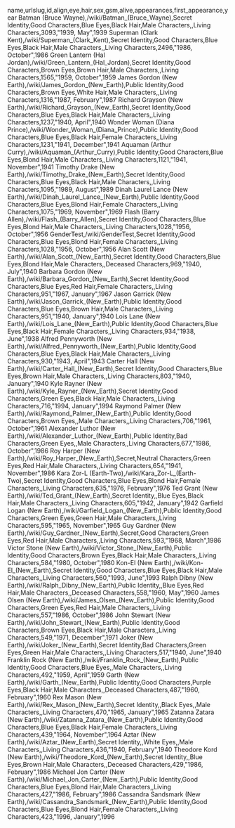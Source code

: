 name,urlslug,id,align,eye,hair,sex,gsm,alive,appearances,first_appearance,year
Batman (Bruce Wayne),/wiki/Batman_(Bruce_Wayne),Secret Identity,Good Characters,Blue Eyes,Black Hair,Male Characters,,Living Characters,3093,"1939, May",1939
Superman (Clark Kent),/wiki/Superman_(Clark_Kent),Secret Identity,Good Characters,Blue Eyes,Black Hair,Male Characters,,Living Characters,2496,"1986, October",1986
Green Lantern (Hal Jordan),/wiki/Green_Lantern_(Hal_Jordan),Secret Identity,Good Characters,Brown Eyes,Brown Hair,Male Characters,,Living Characters,1565,"1959, October",1959
James Gordon (New Earth),/wiki/James_Gordon_(New_Earth),Public Identity,Good Characters,Brown Eyes,White Hair,Male Characters,,Living Characters,1316,"1987, February",1987
Richard Grayson (New Earth),/wiki/Richard_Grayson_(New_Earth),Secret Identity,Good Characters,Blue Eyes,Black Hair,Male Characters,,Living Characters,1237,"1940, April",1940
Wonder Woman (Diana Prince),/wiki/Wonder_Woman_(Diana_Prince),Public Identity,Good Characters,Blue Eyes,Black Hair,Female Characters,,Living Characters,1231,"1941, December",1941
Aquaman (Arthur Curry),/wiki/Aquaman_(Arthur_Curry),Public Identity,Good Characters,Blue Eyes,Blond Hair,Male Characters,,Living Characters,1121,"1941, November",1941
Timothy Drake (New Earth),/wiki/Timothy_Drake_(New_Earth),Secret Identity,Good Characters,Blue Eyes,Black Hair,Male Characters,,Living Characters,1095,"1989, August",1989
Dinah Laurel Lance (New Earth),/wiki/Dinah_Laurel_Lance_(New_Earth),Public Identity,Good Characters,Blue Eyes,Blond Hair,Female Characters,,Living Characters,1075,"1969, November",1969
Flash (Barry Allen),/wiki/Flash_(Barry_Allen),Secret Identity,Good Characters,Blue Eyes,Blond Hair,Male Characters,,Living Characters,1028,"1956, October",1956
GenderTest,/wiki/GenderTest,Secret Identity,Good Characters,Blue Eyes,Blond Hair,Female Characters,,Living Characters,1028,"1956, October",1956
Alan Scott (New Earth),/wiki/Alan_Scott_(New_Earth),Secret Identity,Good Characters,Blue Eyes,Blond Hair,Male Characters,,Deceased Characters,969,"1940, July",1940
Barbara Gordon (New Earth),/wiki/Barbara_Gordon_(New_Earth),Secret Identity,Good Characters,Blue Eyes,Red Hair,Female Characters,,Living Characters,951,"1967, January",1967
Jason Garrick (New Earth),/wiki/Jason_Garrick_(New_Earth),Public Identity,Good Characters,Blue Eyes,Brown Hair,Male Characters,,Living Characters,951,"1940, January",1940
Lois Lane (New Earth),/wiki/Lois_Lane_(New_Earth),Public Identity,Good Characters,Blue Eyes,Black Hair,Female Characters,,Living Characters,934,"1938, June",1938
Alfred Pennyworth (New Earth),/wiki/Alfred_Pennyworth_(New_Earth),Public Identity,Good Characters,Blue Eyes,Black Hair,Male Characters,,Living Characters,930,"1943, April",1943
Carter Hall (New Earth),/wiki/Carter_Hall_(New_Earth),Secret Identity,Good Characters,Blue Eyes,Brown Hair,Male Characters,,Living Characters,803,"1940, January",1940
Kyle Rayner (New Earth),/wiki/Kyle_Rayner_(New_Earth),Secret Identity,Good Characters,Green Eyes,Black Hair,Male Characters,,Living Characters,716,"1994, January",1994
Raymond Palmer (New Earth),/wiki/Raymond_Palmer_(New_Earth),Public Identity,Good Characters,Brown Eyes,,Male Characters,,Living Characters,706,"1961, October",1961
Alexander Luthor (New Earth),/wiki/Alexander_Luthor_(New_Earth),Public Identity,Bad Characters,Green Eyes,,Male Characters,,Living Characters,677,"1986, October",1986
Roy Harper (New Earth),/wiki/Roy_Harper_(New_Earth),Secret,Neutral Characters,Green Eyes,Red Hair,Male Characters,,Living Characters,654,"1941, November",1986
Kara Zor-L (Earth-Two),/wiki/Kara_Zor-L_(Earth-Two),Secret Identity,Good Characters,Blue Eyes,Blond Hair,Female Characters,,Living Characters,635,"1976, February",1976
Ted Grant (New Earth),/wiki/Ted_Grant_(New_Earth),Secret Identity,,Blue Eyes,Black Hair,Male Characters,,Living Characters,605,"1942, January",1942
Garfield Logan (New Earth),/wiki/Garfield_Logan_(New_Earth),Public Identity,Good Characters,Green Eyes,Green Hair,Male Characters,,Living Characters,595,"1965, November",1965
Guy Gardner (New Earth),/wiki/Guy_Gardner_(New_Earth),Secret,Good Characters,Green Eyes,Red Hair,Male Characters,,Living Characters,593,"1968, March",1986
Victor Stone (New Earth),/wiki/Victor_Stone_(New_Earth),Public Identity,Good Characters,Brown Eyes,Black Hair,Male Characters,,Living Characters,584,"1980, October",1980
Kon-El (New Earth),/wiki/Kon-El_(New_Earth),Secret Identity,Good Characters,Blue Eyes,Black Hair,Male Characters,,Living Characters,560,"1993, June",1993
Ralph Dibny (New Earth),/wiki/Ralph_Dibny_(New_Earth),Public Identity,,Blue Eyes,Red Hair,Male Characters,,Deceased Characters,558,"1960, May",1960
James Olsen (New Earth),/wiki/James_Olsen_(New_Earth),Public Identity,Good Characters,Green Eyes,Red Hair,Male Characters,,Living Characters,557,"1986, October",1986
John Stewart (New Earth),/wiki/John_Stewart_(New_Earth),Public Identity,Good Characters,Brown Eyes,Black Hair,Male Characters,,Living Characters,549,"1971, December",1971
Joker (New Earth),/wiki/Joker_(New_Earth),Secret Identity,Bad Characters,Green Eyes,Green Hair,Male Characters,,Living Characters,517,"1940, June",1940
Franklin Rock (New Earth),/wiki/Franklin_Rock_(New_Earth),Public Identity,Good Characters,Blue Eyes,,Male Characters,,Living Characters,492,"1959, April",1959
Garth (New Earth),/wiki/Garth_(New_Earth),Public Identity,Good Characters,Purple Eyes,Black Hair,Male Characters,,Deceased Characters,487,"1960, February",1960
Rex Mason (New Earth),/wiki/Rex_Mason_(New_Earth),Secret Identity,,Black Eyes,,Male Characters,,Living Characters,470,"1965, January",1965
Zatanna Zatara (New Earth),/wiki/Zatanna_Zatara_(New_Earth),Public Identity,Good Characters,Blue Eyes,Black Hair,Female Characters,,Living Characters,439,"1964, November",1964
Aztar (New Earth),/wiki/Aztar_(New_Earth),Secret Identity,,White Eyes,,Male Characters,,Living Characters,436,"1940, February",1940
Theodore Kord (New Earth),/wiki/Theodore_Kord_(New_Earth),Secret Identity,,Blue Eyes,Brown Hair,Male Characters,,Deceased Characters,429,"1986, February",1986
Michael Jon Carter (New Earth),/wiki/Michael_Jon_Carter_(New_Earth),Public Identity,Good Characters,Blue Eyes,Blond Hair,Male Characters,,Living Characters,427,"1986, February",1986
Cassandra Sandsmark (New Earth),/wiki/Cassandra_Sandsmark_(New_Earth),Public Identity,Good Characters,Blue Eyes,Blond Hair,Female Characters,,Living Characters,423,"1996, January",1996

